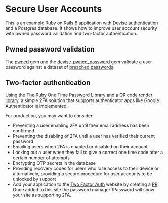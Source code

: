 # Secure User Accounts

This is an example Ruby on Rails 6 application with [Devise authentication](https://github.com/heartcombo/devise) and a Postgres database. It shows how to improve user account security with pwned password validation and two-factor authentication.

## Pwned password validation

The [pwned](https://github.com/philnash/pwned#pwned) gem and the [devise-pwned_password](https://github.com/michaelbanfield/devise-pwned_password#devisepwnedpassword) gem validate a user password against a dataset of [breached passwords](https://haveibeenpwned.com/Passwords).

## Two-factor authentication

Using the [The Ruby One Time Password Library](https://github.com/mdp/rotp#the-ruby-one-time-password-library) and a [QR code render library](https://www.npmjs.com/package/qrcode), a simple 2FA solution that supports authenticator apps like Google Authenticator is implemented.

For production, you may want to consider:
* Preventing a user enabling 2FA until their email address has been confirmed
* Preventing the disabling of 2FA until a user has verified their current password
* Emailing users when 2FA is enabled or disabled on their account
* Locking out a user when they fail to give a correct one time code after a certain number of attempts
* Encrypting OTP secrets in the database
* Providing recovery codes for users who lose access to their device or alternatively, providing a secure procedure for user accounts to be unlocked by support
* Add your application to the [Two Factor Auth](https://twofactorauth.org/) website by creating a [PR](github.com/2factorauth/twofactorauth). Once added to this site the password manager 1Password will show your site as supporting 2FA.
